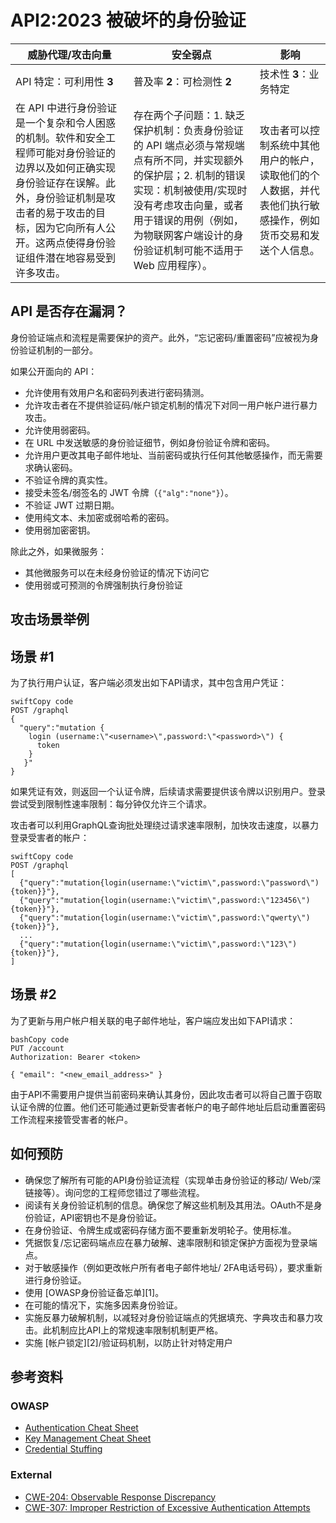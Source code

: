 # API2:2023 被破坏的身份验证

| 威胁代理/攻击向量                                            | 安全弱点                                                     | 影响                                                         |
| ------------------------------------------------------------ | ------------------------------------------------------------ | ------------------------------------------------------------ |
| API 特定：可利用性 **3**                                     | 普及率 **2**：可检测性 **2**                                 | 技术性 **3**：业务特定                                       |
| 在 API 中进行身份验证是一个复杂和令人困惑的机制。软件和安全工程师可能对身份验证的边界以及如何正确实现身份验证存在误解。此外，身份验证机制是攻击者的易于攻击的目标，因为它向所有人公开。这两点使得身份验证组件潜在地容易受到许多攻击。 | 存在两个子问题：1. 缺乏保护机制：负责身份验证的 API 端点必须与常规端点有所不同，并实现额外的保护层；2. 机制的错误实现：机制被使用/实现时没有考虑攻击向量，或者用于错误的用例（例如，为物联网客户端设计的身份验证机制可能不适用于 Web 应用程序）。 | 攻击者可以控制系统中其他用户的帐户，读取他们的个人数据，并代表他们执行敏感操作，例如货币交易和发送个人信息。 |

## API 是否存在漏洞？

身份验证端点和流程是需要保护的资产。此外，“忘记密码/重置密码”应被视为身份验证机制的一部分。

如果公开面向的 API：

- 允许使用有效用户名和密码列表进行密码猜测。
- 允许攻击者在不提供验证码/帐户锁定机制的情况下对同一用户帐户进行暴力攻击。
- 允许使用弱密码。
- 在 URL 中发送敏感的身份验证细节，例如身份验证令牌和密码。
- 允许用户更改其电子邮件地址、当前密码或执行任何其他敏感操作，而无需要求确认密码。
- 不验证令牌的真实性。
- 接受未签名/弱签名的 JWT 令牌（`{"alg":"none"}`）。
- 不验证 JWT 过期日期。
- 使用纯文本、未加密或弱哈希的密码。
- 使用弱加密密钥。

除此之外，如果微服务：

- 其他微服务可以在未经身份验证的情况下访问它
- 使用弱或可预测的令牌强制执行身份验证

## 攻击场景举例

## 场景 #1

为了执行用户认证，客户端必须发出如下API请求，其中包含用户凭证：

```
swiftCopy code
POST /graphql
{
  "query":"mutation {
    login (username:\"<username>\",password:\"<password>\") {
      token
    }
   }"
}
```

如果凭证有效，则返回一个认证令牌，后续请求需要提供该令牌以识别用户。登录尝试受到限制性速率限制：每分钟仅允许三个请求。

攻击者可以利用GraphQL查询批处理绕过请求速率限制，加快攻击速度，以暴力登录受害者的帐户：

```
swiftCopy code
POST /graphql
[
  {"query":"mutation{login(username:\"victim\",password:\"password\"){token}}"},
  {"query":"mutation{login(username:\"victim\",password:\"123456\"){token}}"},
  {"query":"mutation{login(username:\"victim\",password:\"qwerty\"){token}}"},
  ...
  {"query":"mutation{login(username:\"victim\",password:\"123\"){token}}"},
]
```

## 场景 #2

为了更新与用户帐户相关联的电子邮件地址，客户端应发出如下API请求：

```
bashCopy code
PUT /account
Authorization: Bearer <token>

{ "email": "<new_email_address>" }
```

由于API不需要用户提供当前密码来确认其身份，因此攻击者可以将自己置于窃取认证令牌的位置。他们还可能通过更新受害者帐户的电子邮件地址后启动重置密码工作流程来接管受害者的帐户。

## 如何预防

- 确保您了解所有可能的API身份验证流程（实现单击身份验证的移动/ Web/深链接等）。询问您的工程师您错过了哪些流程。
- 阅读有关身份验证机制的信息。确保您了解这些机制及其用法。OAuth不是身份验证，API密钥也不是身份验证。
- 在身份验证、令牌生成或密码存储方面不要重新发明轮子。使用标准。
- 凭据恢复/忘记密码端点应在暴力破解、速率限制和锁定保护方面视为登录端点。
- 对于敏感操作（例如更改帐户所有者电子邮件地址/ 2FA电话号码），要求重新进行身份验证。
- 使用 [OWASP身份验证备忘单][1]。
- 在可能的情况下，实施多因素身份验证。
- 实施反暴力破解机制，以减轻对身份验证端点的凭据填充、字典攻击和暴力攻击。此机制应比API上的常规速率限制机制更严格。
- 实施 [帐户锁定][2]/验证码机制，以防止针对特定用户

## 参考资料

### OWASP

- [Authentication Cheat Sheet](https://cheatsheetseries.owasp.org/cheatsheets/Authentication_Cheat_Sheet.html)
- [Key Management Cheat Sheet](https://cheatsheetseries.owasp.org/cheatsheets/Key_Management_Cheat_Sheet.html)
- [Credential Stuffing](https://owasp.org/www-community/attacks/Credential_stuffing)

### External

- [CWE-204: Observable Response Discrepancy](https://cwe.mitre.org/data/definitions/204.html)
- [CWE-307: Improper Restriction of Excessive Authentication Attempts](https://cwe.mitre.org/data/definitions/307.html)